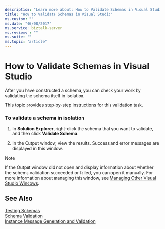 ```yaml
---
description: "Learn more about: How to Validate Schemas in Visual Studio"
title: "How to Validate Schemas in Visual Studio"
ms.custom: ""
ms.date: "06/08/2017"
ms.service: biztalk-server
ms.reviewer: ""
ms.suite: ""
ms.topic: "article"
---
```

# How to Validate Schemas in Visual Studio
After you have constructed a schema, you can check your work by validating the schema itself in isolation.  
  
 This topic provides step-by-step instructions for this validation task.  
  
### To validate a schema in isolation  
  
1.  In **Solution Explorer**, right-click the schema that you want to validate, and then click **Validate Schema**.  
  
2.  In the Output window, view the results. Success and error messages are displayed in this window.  
  
> [!NOTE]
>  If the Output window did not open and display information about whether the schema validation succeeded or failed, you can open it manually. For more information about managing this window, see [Managing Other Visual Studio Windows](../core/how-to-manage-other-visual-studio-windows.md).  
  
## See Also  
 [Testing Schemas](../core/testing-schemas.md)   
 [Schema Validation](../core/schema-validation1.md)   
 [Instance Message Generation and Validation](../core/instance-message-generation-and-validation.md)
